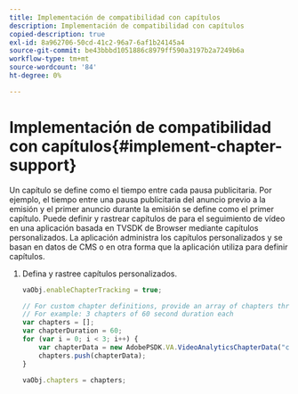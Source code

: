```yaml
---
title: Implementación de compatibilidad con capítulos
description: Implementación de compatibilidad con capítulos
copied-description: true
exl-id: 8a962706-50cd-41c2-96a7-6af1b24145a4
source-git-commit: be43bbbd1051886c8979ff590a3197b2a7249b6a
workflow-type: tm+mt
source-wordcount: '84'
ht-degree: 0%

---
```


# Implementación de compatibilidad con capítulos{#implement-chapter-support}

Un capítulo se define como el tiempo entre cada pausa publicitaria. Por ejemplo, el tiempo entre una pausa publicitaria del anuncio previo a la emisión y el primer anuncio durante la emisión se define como el primer capítulo. Puede definir y rastrear capítulos de para el seguimiento de vídeo en una aplicación basada en TVSDK de Browser mediante capítulos personalizados. La aplicación administra los capítulos personalizados y se basan en datos de CMS o en otra forma que la aplicación utiliza para definir capítulos.

1. Defina y rastree capítulos personalizados.

   ```js
   vaObj.enableChapterTracking = true; 
   
   // For custom chapter definitions, provide an array of chapters through the metadata: 
   // For example: 3 chapters of 60 second duration each 
   var chapters = []; 
   var chapterDuration = 60; 
   for (var i = 0; i < 3; i++) { 
       var chapterData = new AdobePSDK.VA.VideoAnalyticsChapterData("chapter_" + (i+1), i * chapterDuration, chapterDuration, (i+1)); 
       chapters.push(chapterData); 
   } 
   
   vaObj.chapters = chapters;
   ```

